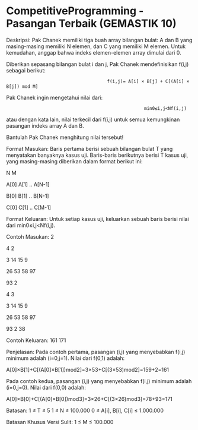 # CompetitiveProgramming - Pasangan Terbaik (GEMASTIK 10)

Deskripsi:
Pak Chanek memiliki tiga buah array bilangan bulat: A dan B yang masing-masing memiliki N elemen, dan C yang memiliki M elemen. Untuk kemudahan, anggap bahwa indeks elemen-elemen array dimulai dari 0.

Diberikan sepasang bilangan bulat i dan j, Pak Chanek mendefinisikan f(i,j) sebagai berikut:

                                          f(i,j)= A[i] × B[j] + C[(A[i] × B[j]) mod M]
                                          
Pak Chanek ingin mengetahui nilai dari:

                                                        min0≤i,j<Nf(i,j)
                                                        
atau dengan kata lain, nilai terkecil dari f(i,j) untuk semua kemungkinan pasangan indeks array A dan B.

Bantulah Pak Chanek menghitung nilai tersebut!


Format Masukan:
Baris pertama berisi sebuah bilangan bulat T yang menyatakan banyaknya kasus uji. Baris-baris berikutnya berisi T kasus uji, yang masing-masing diberikan dalam format berikut ini:

N M

A[0] A[1] .. A[N-1]

B[0] B[1] .. B[N-1]

C[0] C[1] .. C[M-1]

Format Keluaran:
Untuk setiap kasus uji, keluarkan sebuah baris berisi nilai dari min0≤i,j<Nf(i,j).



Contoh Masukan:
2

4 2

3 14 15 9

26 53 58 97

93 2

4 3

3 14 15 9

26 53 58 97

93 2 38


Contoh Keluaran:
161
171


Penjelasan:
Pada contoh pertama, pasangan (i,j) yang menyebabkan f(i,j) minimum adalah (i=0,j=1). Nilai dari f(0,1) adalah:

A[0]×B[1]+C[(A[0]×B[1])mod2]=3×53+C[(3×53)mod2]=159+2=161

Pada contoh kedua, pasangan (i,j) yang menyebabkan f(i,j) minimum adalah (i=0,j=0). Nilai dari f(0,0) adalah:

A[0]×B[0]+C[(A[0]×B[0])mod3]=3×26+C[(3×26)mod3]=78+93=171


Batasan:
1 ≤ T ≤ 5
1 ≤ N ≤ 100.000
0 ≤ A[i], B[i], C[i] ≤ 1.000.000


Batasan Khusus Versi Sulit:
1 ≤ M ≤ 100.000

